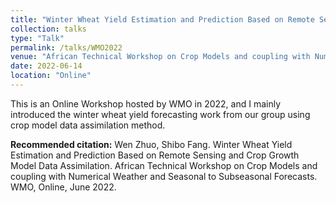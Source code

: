 ```yaml
---
title: "Winter Wheat Yield Estimation and Prediction Based on Remote Sensing and Crop Growth Model Data Assimilation"
collection: talks
type: "Talk"
permalink: /talks/WMO2022
venue: "African Technical Workshop on Crop Models and coupling with Numerical Weather and Seasonal to Subseasonal Forecasts, WMO."
date: 2022-06-14
location: "Online"
---
```


This is an Online Workshop hosted by WMO in 2022, and I mainly introduced the winter wheat yield forecasting work from our group using crop model data assimilation method.

**Recommended citation:** Wen Zhuo, Shibo Fang. Winter Wheat Yield Estimation and Prediction Based on Remote Sensing and Crop Growth Model Data Assimilation. African Technical Workshop on Crop Models and coupling with Numerical Weather and Seasonal to Subseasonal Forecasts. WMO, Online, June 2022.
